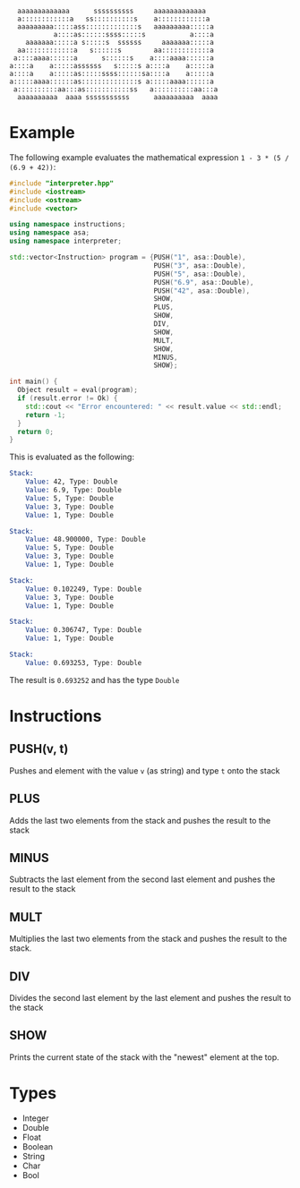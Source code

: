 ```
  aaaaaaaaaaaaa      ssssssssss     aaaaaaaaaaaaa   
  a::::::::::::a   ss::::::::::s    a::::::::::::a  
  aaaaaaaaa:::::ass:::::::::::::s   aaaaaaaaa:::::a 
           a::::as::::::ssss:::::s           a::::a 
    aaaaaaa:::::a s:::::s  ssssss     aaaaaaa:::::a 
  aa::::::::::::a   s::::::s        aa::::::::::::a 
 a::::aaaa::::::a      s::::::s    a::::aaaa::::::a 
a::::a    a:::::assssss   s:::::s a::::a    a:::::a 
a::::a    a:::::as:::::ssss::::::sa::::a    a:::::a 
a:::::aaaa::::::as::::::::::::::s a:::::aaaa::::::a 
 a::::::::::aa:::as:::::::::::ss   a::::::::::aa:::a
  aaaaaaaaaa  aaaa sssssssssss      aaaaaaaaaa  aaaa
```

# Example
The following example evaluates the mathematical expression `1 - 3 * (5 / (6.9 + 42))`:
```cpp
#include "interpreter.hpp"
#include <iostream>
#include <ostream>
#include <vector>

using namespace instructions;
using namespace asa;
using namespace interpreter;

std::vector<Instruction> program = {PUSH("1", asa::Double),
                                    PUSH("3", asa::Double),
                                    PUSH("5", asa::Double),
                                    PUSH("6.9", asa::Double),
                                    PUSH("42", asa::Double),
                                    SHOW,
                                    PLUS,
                                    SHOW,
                                    DIV,
                                    SHOW,
                                    MULT,
                                    SHOW,
                                    MINUS,
                                    SHOW};

int main() {
  Object result = eval(program);
  if (result.error != Ok) {
    std::cout << "Error encountered: " << result.value << std::endl;
    return -1;
  }
  return 0;
}
```
This is evaluated as the following:
```asm
Stack:
    Value: 42, Type: Double
    Value: 6.9, Type: Double
    Value: 5, Type: Double
    Value: 3, Type: Double
    Value: 1, Type: Double

Stack:
    Value: 48.900000, Type: Double
    Value: 5, Type: Double
    Value: 3, Type: Double
    Value: 1, Type: Double

Stack:
    Value: 0.102249, Type: Double
    Value: 3, Type: Double
    Value: 1, Type: Double

Stack:
    Value: 0.306747, Type: Double
    Value: 1, Type: Double

Stack:
    Value: 0.693253, Type: Double
```
The result is `0.693252` and has the type `Double`

# Instructions
## PUSH(v, t)
Pushes and element with the value `v` (as string) and type
`t` onto the stack

## PLUS
Adds the last two elements from the stack and
pushes the result to the stack

## MINUS
Subtracts the last element from the second last element
and pushes the result to the stack

## MULT
Multiplies the last two elements from the stack and pushes 
the result to the stack.

## DIV
Divides the second last element by the last element and pushes
the result to the stack

## SHOW
Prints the current state of the stack with the "newest" element
at the top. 

# Types
- Integer
- Double
- Float
- Boolean
- String
- Char
- Bool
